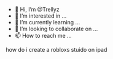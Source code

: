 - 👋 Hi, I’m @Trellyz
- 👀 I’m interested in ...
- 🌱 I’m currently learning ...
- 💞️ I’m looking to collaborate on ...
- 📫 How to reach me ...

<!---
Trellyz/Trellyz is a ✨ special ✨ repository because its `README.md` (this file) appears on your GitHub profile.
You can click the Preview link to take a look at your changes.
---> how do i create a robloxs stuido on ipad

